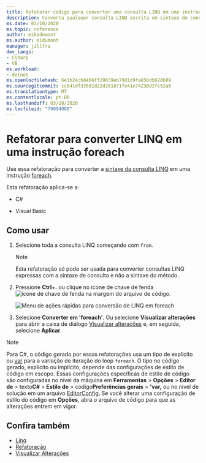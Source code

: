 ```yaml
---
title: Refatorar código para converter uma consulta LINQ em uma instrução foreach
description: Converta qualquer consulta LINQ escrita em sintaxe de consulta em uma instrução foreach.
ms.date: 03/10/2020
ms.topic: reference
author: mikadumont
ms.author: midumont
manager: jillfra
dev_langs:
- CSharp
- VB
ms.workload:
- dotnet
ms.openlocfilehash: 6e1b24cb8406ff29659eb79d1d9fa856db628b89
ms.sourcegitcommit: cc841df335d1d22d281871fe41e74238d2fc52a6
ms.translationtype: MT
ms.contentlocale: pt-BR
ms.lasthandoff: 03/18/2020
ms.locfileid: "79094088"
---
```

# <a name="refactoring-to-convert-linq-to-a-foreach-statement"></a>Refatorar para converter LINQ em uma instrução foreach

Use essa refatoração para converter a [sintaxe da consulta LINQ](/dotnet/csharp/programming-guide/concepts/linq/query-syntax-and-method-syntax-in-linq) em uma instrução [foreach](/dotnet/csharp/language-reference/keywords/foreach-in).

Esta refatoração aplica-se a:

- C#

- Visual Basic

## <a name="how-to-use-it"></a>Como usar

1. Selecione toda a consulta LINQ começando com `from`.

   > [!NOTE]
   > Esta refatoração só pode ser usada para converter consultas LINQ expressas com a sintaxe de consulta e não a sintaxe do método.

1. Pressione **Ctrl**+**.** ou clique no ícone de chave de fenda ![ícone de chave de fenda](../media/screwdriver-icon.png) na margem do arquivo de código.

   ![Menu de ações rápidas para conversão de LINQ em foreach](media/convert-linq-to-foreach.png)

1. Selecione **Converter em 'foreach'**. Ou selecione **Visualizar alterações** para abrir a caixa de diálogo [Visualizar alterações](../../ide/preview-changes.md) e, em seguida, selecione **Aplicar**.

> [!NOTE]
> Para C#, o código gerado por essas refatorações usa um tipo de explícito ou [var](/dotnet/csharp/language-reference/keywords/var) para a variação de iteração do loop `foreach`. O tipo no código gerado, explícito ou implícito, depende das configurações de estilo de código em escopo. Essas configurações específicas de estilo de código são configuradas no nível da máquina em **Ferramentas** > **Opções** > **Editor de** > texto**C#** > **Estilo de** > código**Preferências gerais** > **\'var,** ou no nível de solução em um arquivo [EditorConfig.](../../ide/editorconfig-language-conventions.md#implicit-and-explicit-types) Se você alterar uma configuração de estilo do código em **Opções**, abra o arquivo de código para que as alterações entrem em vigor.

## <a name="see-also"></a>Confira também

- [Linq](/dotnet/standard/using-linq)
- [Refatoração](../refactoring-in-visual-studio.md)
- [Visualizar Alterações](../../ide/preview-changes.md)
